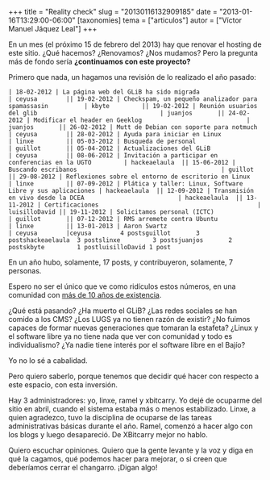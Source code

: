 +++
title = "Reality check"
slug = "20130116132909185"
date = "2013-01-16T13:29:00-06:00"
[taxonomies]
tema = ["articulos"]
autor = ["Víctor Manuel Jáquez Leal"]
+++

En un mes (el próximo 15 de febrero del 2013) hay que renovar el hosting
de este sitio. ¿Qué hacemos? ¿Renovamos? ¿Nos mudamos? Pero la pregunta
más de fondo sería **¿continuamos con este proyecto?**

Primero que nada, un hagamos una revisión de lo realizado el año pasado:

<!-- more -->
    | 18-02-2012 | La página web del GLiB ha sido migrada                     | ceyusa        || 19-02-2012 | Checkspam, un pequeño analizador para spamassasin          | kbyte         || 19-02-2012 | Reunión usuarios del glib                                  | juanjos       || 24-02-2012 | Modificar el header en Geeklog                             | juanjos       || 26-02-2012 | Mutt de Debian con soporte para notmuch                    | ceyusa        || 28-02-2012 | Ayuda para iniciar en Linux                                | linxe         || 05-03-2012 | Busqueda de personal                                       | guillot       || 05-04-2012 | Actualizaciones del GLiB                                   | ceyusa        || 08-06-2012 | Invitación a participar en conferencias en la UGTO         | hackeaelaula  || 15-06-2012 | Buscando escribanos                                        | guillot       || 29-08-2012 | Reflexiones sobre el entorno de escritorio en Linux        | linxe         || 07-09-2012 | Plática y taller: Linux, Software Libre y sus aplicaciones | hackeaelaula  || 12-09-2012 | Transmisión en vivo desde la DCEA                          | hackeaelaula  || 13-11-2012 | Certificaciones                                            | luisilloDavid || 19-11-2012 | Solicitamos personal (ICTC)                                | guillot       || 07-12-2012 | RMS arremete contra Ubuntu                                 | linxe         || 13-01-2013 | Aaron Swartz                                               | ceyusa        |ceyusa        4 postsguillot       3 postshackeaelaula  3 postslinxe         3 postsjuanjos       2 postskbyte         1 postluisilloDavid 1 post

En un año hubo, solamente, 17 posts, y contribuyeron, solamente, 7
personas.

Espero no ser el único que ve como ridículos estos números, en una
comunidad con [más de 10 años de
existencia](http://www.glib.org.mx/article.php?story=20010719095630103).

¿Qué está pasando? ¿Ha muerto el GLiB? ¿Las redes sociales se han comido
a los CMS? ¿Los LUGS ya no tienen razón de existir? ¿No fuimos capaces
de formar nuevas generaciones que tomaran la estafeta? ¿Linux y el
software libre ya no tiene nada que ver con comunidad y todo es
individualismo? ¿Ya nadie tiene interés por el software libre en el
Bajío?

Yo no lo sé a cabalidad.

Pero quiero saberlo, porque tenemos que decidir qué hacer con respecto a
este espacio, con esta inversión.

Hay 3 administradores: yo, linxe, ramel y xbitcarry. Yo dejé de ocuparme
del sitio en abril, cuando el sistema estaba más o menos estabilizado.
Linxe, a quien agradezco, tuvo la disciplina de ocuparse de las tareas
administrativas básicas durante el año. Ramel, comenzó a hacer algo con
los blogs y luego desapareció. De XBitcarry mejor no hablo.

Quiero escuchar opiniones. Quiero que la gente levante y la voz y diga
en qué la cagamos, qué podemos hacer para mejorar, o si creen que
deberíamos cerrar el changarro. ¡Digan algo!
